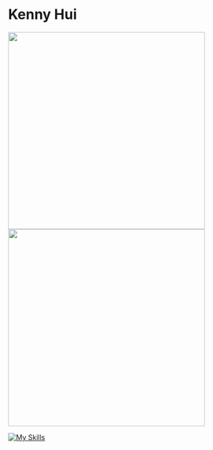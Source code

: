 # Kenny Hui

<a href="https://github.com/khui0">
  <img width=400 src="https://github-readme-stats.vercel.app/api?username=khui0&theme=github_dark&show_icons=true&hide_border=true&count_private=true&rank_icon=github" />
</a>
<br>
<a href="https://github.com/khui0">
  <img width=400 src="https://github-readme-stats.vercel.app/api/top-langs/?username=khui0&theme=github_dark&show_icons=true&hide_border=true&layout=compact" />
</a>

[![My Skills](https://skillicons.dev/icons?i=vscode,idea,sublime,ts,js,html,css,vite,svelte,tailwind,nodejs,express,cs,bash,powershell,ps,ai,arduino,raspberrypi&perline=7)](https://skillicons.dev)
